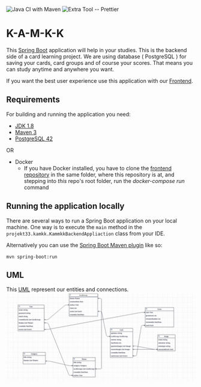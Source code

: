![Java CI with Maven](https://github.com/paramakk/K-A-M-K-K-backend/workflows/Java%20CI%20with%20Maven/badge.svg)
![Extra Tool -- Prettier](https://github.com/paramakk/K-A-M-K-K-backend/workflows/Extra%20Tool%20--%20Prettier/badge.svg?branch=master)

# K-A-M-K-K

This [Spring Boot](http://projects.spring.io/spring-boot/) application will help in your studies.
This is the backend side of a card learning project. We are using database ( PostgreSQL ) for saving your cards, card groups and
of course your scores. That means you can study anytime and anywhere you want.

If you want the best user experience use this application with our [Frontend](https://github.com/paramakk/K-A-M-K-K-frontend).

## Requirements

For building and running the application you need:

- [JDK 1.8](http://www.oracle.com/technetwork/java/javase/downloads/jdk8-downloads-2133151.html)
- [Maven 3](https://maven.apache.org)
- [PostgreSQL 42](https://www.postgresql.org/)

OR

- Docker
  - If you have Docker installed, you have to clone the [frontend repository](https://github.com/paramakk/K-A-M-K-K-frontend) 
  in the same folder, where this repository is at, and stepping into _this_ repo's root folder, run the
  _docker-compose run_ command

## Running the application locally

There are several ways to run a Spring Boot application on your local machine. One way is to execute the `main` method in the `projekt33.kamkk.KammkkBackendAppliaction` class from your IDE.

Alternatively you can use the [Spring Boot Maven plugin](https://docs.spring.io/spring-boot/docs/current/reference/html/build-tool-plugins-maven-plugin.html) like so:

```shell
mvn spring-boot:run
```


## UML
This [UML](https://hu.wikipedia.org/wiki/Unified_Modeling_Language) represent our entities and connections.
![](images/uml.png)
